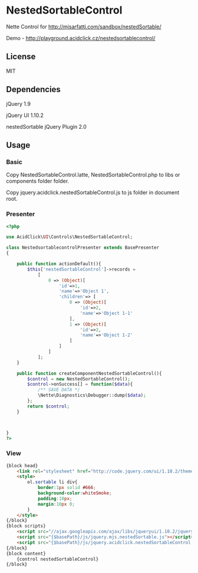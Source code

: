 # NestedSortableControl

Nette Control for http://mjsarfatti.com/sandbox/nestedSortable/

Demo - http://playground.acidclick.cz/nestedsortablecontrol/ 

## License

MIT

## Dependencies

jQuery 1.9

jQuery UI 1.10.2

nestedSortable jQuery Plugin 2.0

## Usage

### Basic

Copy NestedSortableControl.latte, NestedSortableControl.php to libs or components folder folder.

Copy jquery.acidclick.nestedSortableControl.js to js folder in document root.

### Presenter

```php
<?php

use AcidClick\UI\Controls\NestedSortableControl;

class NestedsortablecontrolPresenter extends BasePresenter
{

	public function actionDefault(){
		$this['nestedSortableControl']->records = 
			[
				0 => (Object)[
					'id'=>1,
					'name'=>'Object 1',
					'children'=> [
						0 => (Object)[
							'id'=>2,
							'name'=>'Object 1-1'							
						],
						1 => (Object)[
							'id'=>2,
							'name'=>'Object 1-2'							
						]						
					]
				]
			];		
	}

	public function createComponentNestedSortableControl(){
		$control = new NestedSortableControl();
		$control->onSuccess[] = function($data){
			/** SAVE DATA */
			\Nette\Diagnostics\Debugger::dump($data);
		};
		return $control;
	}



}
?>
```

### View 

```html
{block head}
	<link rel="stylesheet" href="http://code.jquery.com/ui/1.10.2/themes/smoothness/jquery-ui.css">
	<style>
		ol.sortable li div{
			border:1px solid #666;
			background-color:whiteSmoke;
			padding:10px;
			margin:10px 0;
		}
	</style>
{/block}
{block scripts}
	<script src="//ajax.googleapis.com/ajax/libs/jqueryui/1.10.2/jquery-ui.min.js"></script>
	<script src="{$basePath}/js/jquery.mjs.nestedSortable.js"></script>
	<script src="{$basePath}/js/jquery.acidclick.nestedSortableControl.js"></script>
{/block}
{block content}
	{control nestedSortableControl}
{/block}
```
